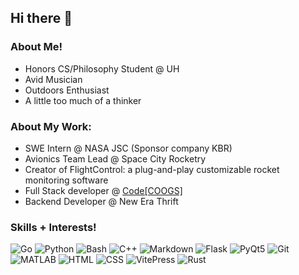 ## Hi there 👋

<!--
**nathansamuell/nathansamuell** is a ✨ _special_ ✨ repository because its `README.md` (this file) appears on your GitHub profile.

Here are some ideas to get you started:

- 🔭 I’m currently working on ...
- 🌱 I’m currently learning ...
- 👯 I’m looking to collaborate on ...
- 🤔 I’m looking for help with ...
- 💬 Ask me about ...
- 📫 How to reach me: ...
- 😄 Pronouns: ...
- ⚡ Fun fact: ...
-->

### About Me!
- Honors CS/Philosophy Student @ UH
- Avid Musician
- Outdoors Enthusiast
- A little too much of a thinker


### About My Work:
- SWE Intern @ NASA JSC (Sponsor company KBR)
- Avionics Team Lead @ Space City Rocketry
- Creator of FlightControl: a plug-and-play customizable rocket monitoring software
- Full Stack developer @ [Code[COOGS]](https://www.codecoogs.com/)
- Backend Developer @ New Era Thrift
<!--
[![Top Langs](https://github-readme-stats.vercel.app/api/top-langs/?username=nathansamuell&layout=donut-vertical)](https://github.com/anuraghazra/github-readme-stats)
-->
### Skills + Interests!


<!--
![Go](https://img.shields.io/badge/Go-3AB3E1?style=for-the-badge&logo=go&logoColor=white&color=3AB3E1)
![Python](https://img.shields.io/badge/Python-99CC00?style=for-the-badge&logo=python&logoColor=white&color=99CC00)
![Bash](https://img.shields.io/badge/Bash-000000?style=for-the-badge&logo=gnu-bash&logoColor=white&color=000000)
![C++](https://img.shields.io/badge/C%2B%2B-FF7F32?style=for-the-badge&logo=c%2B%2B&logoColor=white&color=FF7F32)
-->

![Go](https://img.shields.io/badge/Go-3AB3E1.svg?logo=go&logoColor=white)
![Python](https://img.shields.io/badge/Python-99CC00.svg?logo=python&logoColor=white)
![Bash](https://img.shields.io/badge/Bash-000000.svg?logo=gnu-bash&logoColor=white)
![C++](https://img.shields.io/badge/C%2B%2B-FF7F32.svg?logo=c%2B%2B&logoColor=white)
![Markdown](https://img.shields.io/badge/Markdown-000000.svg?logo=markdown&logoColor=white)
![Flask](https://img.shields.io/badge/Flask-0E4D92.svg?logo=flask&logoColor=white)
![PyQt5](https://img.shields.io/badge/PyQt5-5B76C4.svg?logo=qt&logoColor=white)
![Git](https://img.shields.io/badge/Git-F05032.svg?logo=git&logoColor=white)
![MATLAB](https://img.shields.io/badge/MATLAB-FFCC00.svg?logo=matlab&logoColor=white)
![HTML](https://img.shields.io/badge/HTML-E34F26.svg?logo=html5&logoColor=white)
![CSS](https://img.shields.io/badge/CSS-1572B6.svg?logo=css3&logoColor=white)
![VitePress](https://img.shields.io/badge/VitePress-646CFF.svg?logo=vite&logoColor=white)
![Rust](https://img.shields.io/badge/Rust-000000.svg?logo=rust&logoColor=white)
